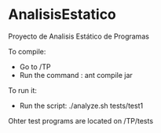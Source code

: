 # AnalisisEstatico
Proyecto de Analisis Estático de Programas

To compile:
* Go to /TP
* Run the command : ant compile jar

To run it:
* Run the script: ./analyze.sh tests/test1

Ohter test programs are located on /TP/tests
